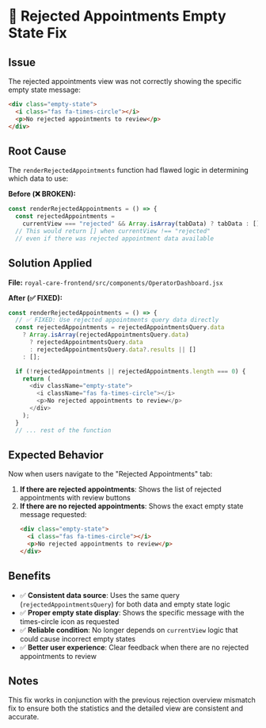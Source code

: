 # 🔧 Rejected Appointments Empty State Fix

## Issue

The rejected appointments view was not correctly showing the specific empty state message:

```html
<div class="empty-state">
  <i class="fas fa-times-circle"></i>
  <p>No rejected appointments to review</p>
</div>
```

## Root Cause

The `renderRejectedAppointments` function had flawed logic in determining which data to use:

**Before (❌ BROKEN):**

```javascript
const renderRejectedAppointments = () => {
  const rejectedAppointments =
    currentView === "rejected" && Array.isArray(tabData) ? tabData : [];
  // This would return [] when currentView !== "rejected"
  // even if there was rejected appointment data available
```

## Solution Applied

**File:** `royal-care-frontend/src/components/OperatorDashboard.jsx`

**After (✅ FIXED):**

```javascript
const renderRejectedAppointments = () => {
  // ✅ FIXED: Use rejected appointments query data directly
  const rejectedAppointments = rejectedAppointmentsQuery.data
    ? Array.isArray(rejectedAppointmentsQuery.data)
      ? rejectedAppointmentsQuery.data
      : rejectedAppointmentsQuery.data?.results || []
    : [];

  if (!rejectedAppointments || rejectedAppointments.length === 0) {
    return (
      <div className="empty-state">
        <i className="fas fa-times-circle"></i>
        <p>No rejected appointments to review</p>
      </div>
    );
  }
  // ... rest of the function
```

## Expected Behavior

Now when users navigate to the "Rejected Appointments" tab:

1. **If there are rejected appointments**: Shows the list of rejected appointments with review buttons
2. **If there are no rejected appointments**: Shows the exact empty state message requested:
   ```html
   <div class="empty-state">
     <i class="fas fa-times-circle"></i>
     <p>No rejected appointments to review</p>
   </div>
   ```

## Benefits

- ✅ **Consistent data source**: Uses the same query (`rejectedAppointmentsQuery`) for both data and empty state logic
- ✅ **Proper empty state display**: Shows the specific message with the times-circle icon as requested
- ✅ **Reliable condition**: No longer depends on `currentView` logic that could cause incorrect empty states
- ✅ **Better user experience**: Clear feedback when there are no rejected appointments to review

## Notes

This fix works in conjunction with the previous rejection overview mismatch fix to ensure both the statistics and the detailed view are consistent and accurate.
